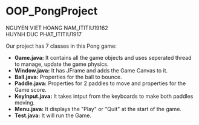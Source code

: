 # OOP_PongProject
NGUYEN VIET HOANG NAM_ITITIU19162\
HUYNH DUC PHAT_ITITIU1917

Our project has 7 classes in this Pong game:

* __Game.java:__ It contains all the game objects and uses seperated thread to manage, update the game physics.
* __Window.java:__ It has JFrame and adds the Game Canvas to it.
* __Ball.java:__ Properties for the ball to bounce.
* __Paddle.java:__ Properties for 2 paddles to move and properties for the Game score.
* __KeyInput.java:__ It takes intput from the keyboards to make both paddles moving.
* __Menu.java:__ It displays the "Play" or "Quit" at the start of the game.
* __Test.java:__ It will run the Game.
